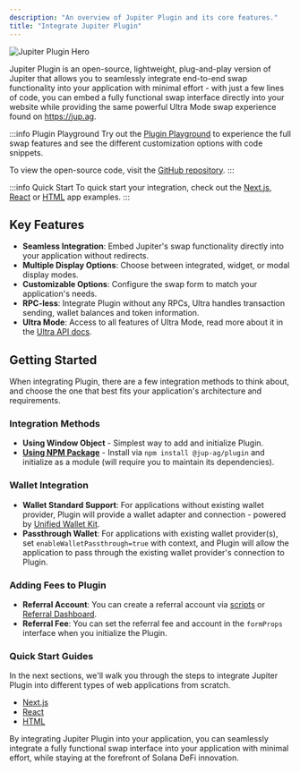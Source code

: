 ```yaml
---
description: "An overview of Jupiter Plugin and its core features."
title: "Integrate Jupiter Plugin"
---
```


![Jupiter Plugin Hero](/plugin/demo/plugin.png)

Jupiter Plugin is an open-source, lightweight, plug-and-play version of Jupiter that allows you to seamlessly integrate end-to-end swap functionality into your application with minimal effort - with just a few lines of code, you can embed a fully functional swap interface directly into your website while providing the same powerful Ultra Mode swap experience found on https://jup.ag.

:::info Plugin Playground
Try out the [Plugin Playground](https://plugin.jup.ag) to experience the full swap features and see the different customization options with code snippets.

To view the open-source code, visit the [GitHub repository](https://github.com/jup-ag/plugin).
:::

:::info Quick Start
To quick start your integration, check out the [Next.js](/docs/tool-kits/plugin/nextjs-app-example), [React](/docs/tool-kits/plugin/react-app-example) or [HTML](/docs/tool-kits/plugin/html-app-example) app examples.
:::

## Key Features

- **Seamless Integration**: Embed Jupiter's swap functionality directly into your application without redirects.
- **Multiple Display Options**: Choose between integrated, widget, or modal display modes.
- **Customizable Options**: Configure the swap form to match your application's needs.
- **RPC-less**: Integrate Plugin without any RPCs, Ultra handles transaction sending, wallet balances and token information.
- **Ultra Mode**: Access to all features of Ultra Mode, read more about it in the [Ultra API docs](/docs/ultra-api/).

## Getting Started

When integrating Plugin, there are a few integration methods to think about, and choose the one that best fits your application's architecture and requirements.

### Integration Methods

- **Using Window Object** - Simplest way to add and initialize Plugin.
- [**Using NPM Package**](https://www.npmjs.com/package/@jup-ag/plugin) - Install via `npm install @jup-ag/plugin` and initialize as a module (will require you to maintain its dependencies).

### Wallet Integration

- **Wallet Standard Support**: For applications without existing wallet provider, Plugin will provide a wallet adapter and connection - powered by [Unified Wallet Kit](/docs/tool-kits/wallet-kit/).
- **Passthrough Wallet**: For applications with existing wallet provider(s), set `enableWalletPassthrough=true` with context, and Plugin will allow the application to pass through the existing wallet provider's connection to Plugin.

### Adding Fees to Plugin

- **Referral Account**: You can create a referral account via [scripts](/docs/ultra-api/add-fees-to-ultra) or [Referral Dashboard](https://referral.jup.ag).
- **Referral Fee**: You can set the referral fee and account in the `formProps` interface when you initialize the Plugin.

### Quick Start Guides

In the next sections, we'll walk you through the steps to integrate Jupiter Plugin into different types of web applications from scratch.

- [Next.js](/docs/tool-kits/plugin/nextjs-app-example)
- [React](/docs/tool-kits/plugin/react-app-example)
- [HTML](/docs/tool-kits/plugin/html-app-example)

By integrating Jupiter Plugin into your application, you can seamlessly integrate a fully functional swap interface into your application with minimal effort, while staying at the forefront of Solana DeFi innovation.
